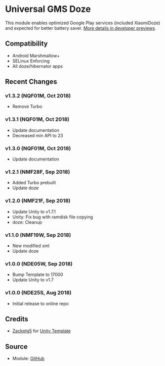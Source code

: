 # Universal GMS Doze
This module enables optimized Google Play services (included XiaomiDoze) and expected for better battery saver. [More details in developer previews](https://developer.android.com/training/monitoring-device-state/doze-standby).

## Compatibility
- Android Marshmallow+
- SELinux Enforcing
- All doze/hibernator apps

## Recent Changes
### v1.3.2 (NQF01M, Oct 2018)
- Remove Turbo

### v1.3.1 (NQF01M, Oct 2018)
- Update documentation
- Decreased min API to 23

### v1.3.0 (NQF01M, Oct 2018)
- Update documentation

### v1.2.1 (NMF28F, Sep 2018)
- Added Turbo prebuilt
- Update doze

### v1.2.0 (NMF21F, Sep 2018)
- Update Unity to v1.7.1
- Unity: Fix bug with ramdisk file copying
- doze: Cleanup

### v1.1.0 (NMF19W, Sep 2018)
- New modified xml
- Update doze

### v1.0.0 (NDE05W, Sep 2018)
- Bump Template to 17000
- Update Unity to v1.7

### v1.0.0 (NDE25S, Aug 2018)
- Initial release to online repo

## Credits
- [Zackptg5](https://github.com/Zackptg5) for [Unity Template](https://github.com/Zackptg5/Unity)

## Source
- Module: [GitHub](https://github.com/gloeyisk/universal-gms-doze)
